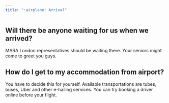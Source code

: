 ```yaml
---
title: ":airplane: Arrival"
---
```


## Will there be anyone waiting for us when we arrived?

MARA London representatives should be waiting there. Your seniors might come to greet you guys.

## How do I get to my accommodation from airport?

You have to decide this for yourself. Available transportations are tubes, buses, Uber and other e-hailing services. You can try booking a driver online before your flight.
